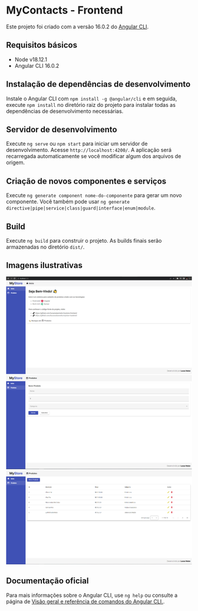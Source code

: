 # MyContacts - Frontend

Este projeto foi criado com a versão 16.0.2 do [Angular CLI](https://github.com/angular/angular-cli).

## Requisitos básicos

- Node v18.12.1
- Angular CLI 16.0.2

## Instalação de dependências de desenvolvimento

Instale o Angular CLI com `npm install -g @angular/cli` e em seguida, execute `npm install` no diretório raiz do projeto para instalar todas as dependências de desenvolvimento necessárias.

## Servidor de desenvolvimento

Execute `ng serve` ou `npm start` para iniciar um servidor de desenvolvimento. Acesse `http://localhost:4200/`. A aplicação será recarregada automaticamente se você modificar algum dos arquivos de origem.

## Criação de novos componentes e serviços

Execute `ng generate component nome-do-componente` para gerar um novo componente. Você também pode usar `ng generate directive|pipe|service|class|guard|interface|enum|module`.

## Build

Execute `ng build` para construir o projeto. As builds finais serão armazenadas no diretório `dist/`.

## Imagens ilustrativas

![Home Main](src\assets\readme.imgs\home.png)
![Home Produto](src\assets\readme.imgs\novo_produto.png)
![Novo Produtos](src\assets\readme.imgs\produtos.png)

## Documentação oficial

Para mais informações sobre o Angular CLI, use `ng help` ou consulte a página de [ Visão geral e referência de comandos do Angular CLI.](https://angular.io/cli).
